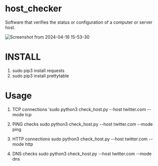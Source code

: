 # host_checker
Software that verifies the status or configuration of a computer or server host.

![Screenshot from 2024-04-16 15-53-30](https://github.com/AuxGrep/host_checker/assets/103135612/b1c27e6a-13e7-4221-9b37-ef6e7b556d4b)

# INSTALL 
1. sudo pip3 install requests
2. sudo pip3 install prettytable

# Usage
1. TCP connections
'sudo python3 check_host.py --host twitter.com --mode tcp
   
3. PING checks
sudo python3 check_host.py --host twitter.com --mode ping

4. HTTP connections
sudo python3 check_host.py --host twitter.com --mode http

5. DNS checks
sudo python3 check_host.py --host twitter.com --mode dns

